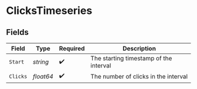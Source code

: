 # ClicksTimeseries


## Fields

| Field                                  | Type                                   | Required                               | Description                            |
| -------------------------------------- | -------------------------------------- | -------------------------------------- | -------------------------------------- |
| `Start`                                | *string*                               | :heavy_check_mark:                     | The starting timestamp of the interval |
| `Clicks`                               | *float64*                              | :heavy_check_mark:                     | The number of clicks in the interval   |